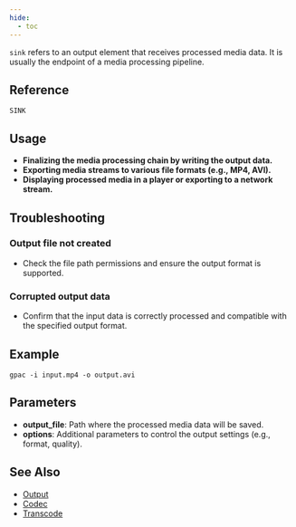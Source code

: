 ```yaml
---
hide:
  - toc
---
```


`sink` refers to an output element that receives processed media data. It is usually the endpoint of a media processing pipeline.

## Reference

`SINK`

## Usage

-  **Finalizing the media processing chain by writing the output data.**
-  **Exporting media streams to various file formats (e.g., MP4, AVI).**
- **Displaying processed media in a player or exporting to a network stream.**

## Troubleshooting

### Output file not created
- Check the file path permissions and ensure the output format is supported.

### Corrupted output data
- Confirm that the input data is correctly processed and compatible with the specified output format.

## Example

```plaintext
gpac -i input.mp4 -o output.avi
```

## Parameters

- **output_file**: Path where the processed media data will be saved.
- **options**: Additional parameters to control the output settings (e.g., format, quality).

## See Also
- [Output](output.md) 
- [Codec](codec.md)
- [Transcode](transcode.md)

